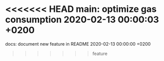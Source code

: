 <<<<<<< HEAD
main: optimize gas consumption 2020-02-13 00:00:03 +0200
=======
docs: document new feature in README 2020-02-13 00:00:00 +0200
>>>>>>> feature
